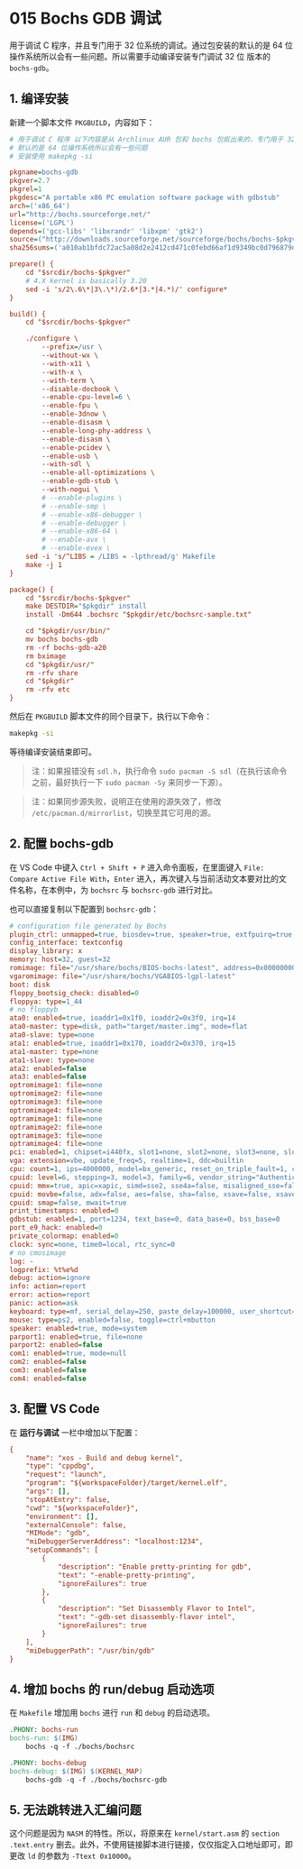 # 015 Bochs GDB 调试

用于调试 C 程序，并且专门用于 32 位系统的调试。通过包安装的默认的是 64 位操作系统所以会有一些问题。所以需要手动编译安装专门调试 32 位 版本的 `bochs-gdb`。

## 1. 编译安装

新建一个脚本文件 `PKGBUILD`，内容如下：

```ini
# 用于调试 C 程序 以下内容是从 Archlinux AUR 包和 bochs 包抠出来的，专门用于 32 位系统的调试，
# 默认的是 64 位操作系统所以会有一些问题
# 安装使用 makepkg -si

pkgname=bochs-gdb
pkgver=2.7
pkgrel=1
pkgdesc="A portable x86 PC emulation software package with gdbstub"
arch=('x86_64')
url="http://bochs.sourceforge.net/"
license=('LGPL')
depends=('gcc-libs' 'libxrandr' 'libxpm' 'gtk2')
source=("http://downloads.sourceforge.net/sourceforge/bochs/bochs-$pkgver.tar.gz")
sha256sums=('a010ab1bfdc72ac5a08d2e2412cd471c0febd66af1d9349bc0d796879de5b17a')

prepare() {
    cd "$srcdir/bochs-$pkgver"
    # 4.X kernel is basically 3.20
    sed -i 's/2\.6\*|3\.\*)/2.6*|3.*|4.*)/' configure*
}

build() {
    cd "$srcdir/bochs-$pkgver"

    ./configure \
        --prefix=/usr \
        --without-wx \
        --with-x11 \
        --with-x \
        --with-term \
        --disable-docbook \
        --enable-cpu-level=6 \
        --enable-fpu \
        --enable-3dnow \
        --enable-disasm \
        --enable-long-phy-address \
        --enable-disasm \
        --enable-pcidev \
        --enable-usb \
        --with-sdl \
        --enable-all-optimizations \
        --enable-gdb-stub \
        --with-nogui \
        # --enable-plugins \
        # --enable-smp \
        # --enable-x86-debugger \
        # --enable-debugger \
        # --enable-x86-64 \
        # --enable-avx \
        # --enable-evex \
    sed -i 's/^LIBS = /LIBS = -lpthread/g' Makefile
    make -j 1
}

package() {
    cd "$srcdir/bochs-$pkgver"
    make DESTDIR="$pkgdir" install
    install -Dm644 .bochsrc "$pkgdir/etc/bochsrc-sample.txt"

    cd "$pkgdir/usr/bin/"
    mv bochs bochs-gdb
    rm -rf bochs-gdb-a20
    rm bximage
    cd "$pkgdir/usr/"
    rm -rfv share
    cd "$pkgdir"
    rm -rfv etc
}
```

然后在 `PKGBUILD` 脚本文件的同个目录下，执行以下命令：

```bash
makepkg -si
```

等待编译安装结束即可。

> 注：如果报错没有 `sdl.h`，执行命令 `sudo pacman -S sdl`（在执行该命令之前，最好执行一下 `sudo pacman -Sy` 来同步一下源）。

> 注：如果同步源失败，说明正在使用的源失效了，修改 `/etc/pacman.d/mirrorlist`，切换至其它可用的源。

## 2. 配置 bochs-gdb

在 VS Code 中键入 `Ctrl + Shift + P` 进入命令面板，在里面键入 `File: Compare Active File With`，`Enter` 进入，再次键入与当前活动文本要对比的文件名称，在本例中，为 `bochsrc` 与 `bochsrc-gdb` 进行对比。

也可以直接复制以下配置到 `bochsrc-gdb`：

```ini
# configuration file generated by Bochs
plugin_ctrl: unmapped=true, biosdev=true, speaker=true, extfpuirq=true, parallel=true, serial=true, pcidev=false, usb_uhci=false
config_interface: textconfig
display_library: x
memory: host=32, guest=32
romimage: file="/usr/share/bochs/BIOS-bochs-latest", address=0x00000000, options=none
vgaromimage: file="/usr/share/bochs/VGABIOS-lgpl-latest"
boot: disk
floppy_bootsig_check: disabled=0
floppya: type=1_44
# no floppyb
ata0: enabled=true, ioaddr1=0x1f0, ioaddr2=0x3f0, irq=14
ata0-master: type=disk, path="target/master.img", mode=flat
ata0-slave: type=none
ata1: enabled=true, ioaddr1=0x170, ioaddr2=0x370, irq=15
ata1-master: type=none
ata1-slave: type=none
ata2: enabled=false
ata3: enabled=false
optromimage1: file=none
optromimage2: file=none
optromimage3: file=none
optromimage4: file=none
optramimage1: file=none
optramimage2: file=none
optramimage3: file=none
optramimage4: file=none
pci: enabled=1, chipset=i440fx, slot1=none, slot2=none, slot3=none, slot4=none, slot5=none
vga: extension=vbe, update_freq=5, realtime=1, ddc=builtin
cpu: count=1, ips=4000000, model=bx_generic, reset_on_triple_fault=1, cpuid_limit_winnt=0, ignore_bad_msrs=1, mwait_is_nop=0
cpuid: level=6, stepping=3, model=3, family=6, vendor_string="AuthenticAMD", brand_string="AMD Athlon(tm) processor"
cpuid: mmx=true, apic=xapic, simd=sse2, sse4a=false, misaligned_sse=false, sep=true
cpuid: movbe=false, adx=false, aes=false, sha=false, xsave=false, xsaveopt=false, smep=false
cpuid: smap=false, mwait=true
print_timestamps: enabled=0
gdbstub: enabled=1, port=1234, text_base=0, data_base=0, bss_base=0
port_e9_hack: enabled=0
private_colormap: enabled=0
clock: sync=none, time0=local, rtc_sync=0
# no cmosimage
log: -
logprefix: %t%e%d
debug: action=ignore
info: action=report
error: action=report
panic: action=ask
keyboard: type=mf, serial_delay=250, paste_delay=100000, user_shortcut=none
mouse: type=ps2, enabled=false, toggle=ctrl+mbutton
speaker: enabled=true, mode=system
parport1: enabled=true, file=none
parport2: enabled=false
com1: enabled=true, mode=null
com2: enabled=false
com3: enabled=false
com4: enabled=false
```

## 3. 配置 VS Code

在 **运行与调试** 一栏中增加以下配置：

```ini
{
    "name": "xos - Build and debug kernel",
    "type": "cppdbg",
    "request": "launch",
    "program": "${workspaceFolder}/target/kernel.elf",
    "args": [],
    "stopAtEntry": false,
    "cwd": "${workspaceFolder}",
    "environment": [],
    "externalConsole": false,
    "MIMode": "gdb",
    "miDebuggerServerAddress": "localhost:1234",
    "setupCommands": [
        {
            "description": "Enable pretty-printing for gdb",
            "text": "-enable-pretty-printing",
            "ignoreFailures": true
        },
        {
            "description": "Set Disassembly Flavor to Intel",
            "text": "-gdb-set disassembly-flavor intel",
            "ignoreFailures": true
        }
    ],
    "miDebuggerPath": "/usr/bin/gdb"
} 
```

## 4. 增加 bochs 的 run/debug 启动选项

在 `Makefile` 增加用 `bochs` 进行 `run` 和 `debug` 的启动选项。

```makefile
.PHONY: bochs-run
bochs-run: $(IMG)
	bochs -q -f ./bochs/bochsrc

.PHONY: bochs-debug
bochs-debug: $(IMG) $(KERNEL_MAP)
	bochs-gdb -q -f ./bochs/bochsrc-gdb
```

## 5. 无法跳转进入汇编问题

这个问题是因为 `NASM` 的特性。所以，将原来在 `kernel/start.asm` 的 `section .text.entry` 删去。此外，不使用链接脚本进行链接，仅仅指定入口地址即可，即更改 `ld` 的参数为 `-Ttext 0x10000`。